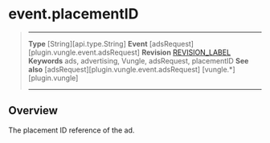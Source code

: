 # event.placementID

> --------------------- ------------------------------------------------------------------------------------------
> __Type__              [String][api.type.String]
> __Event__             [adsRequest][plugin.vungle.event.adsRequest]
> __Revision__          [REVISION_LABEL](REVISION_URL)
> __Keywords__          ads, advertising, Vungle, adsRequest, placementID
> __See also__			[adsRequest][plugin.vungle.event.adsRequest]
>						[vungle.*][plugin.vungle]
> --------------------- ------------------------------------------------------------------------------------------

## Overview

The placement ID reference of the ad.
